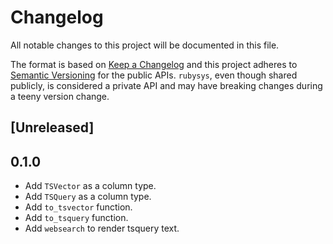 # Changelog

All notable changes to this project will be documented in this file.

The format is based on [Keep a Changelog](http://keepachangelog.com/en/1.0.0/)
and this project adheres to [Semantic Versioning](http://semver.org/spec/v2.0.0.html)
for the public APIs. `rubysys`, even though shared publicly, is considered a private
API and may have breaking changes during a teeny version change.

## [Unreleased]

## 0.1.0

- Add `TSVector` as a column type.
- Add `TSQuery` as a column type.
- Add `to_tsvector` function.
- Add `to_tsquery` function.
- Add `websearch` to render tsquery text.
